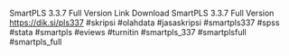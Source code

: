 SmartPLS 3.3.7 Full Version
Link Download SmartPLS 3.3.7 Full Version
https://dik.si/pls337
#skripsi #olahdata #jasaskripsi #smartpls337
#spss #stata #smartpls #eviews #turnitin #smartpls_337
#smartplsfull #smartpls_full
